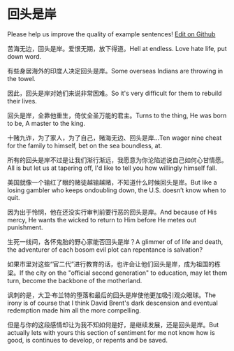 # 回头是岸

Please help us improve the quality of example sentences! [Edit on Github](https://github.com/jiyushe/jiyu-example-sentence-source/blob/main/chinese/huitoushian.md)

<p><span class="chinese">苦海无边，回头是岸。爱恨无期，放下得道。</span><span class="english">Hell at endless. Love hate life, put down word.</span></p>

<p><span class="chinese">有些身居海外的印度人决定回头是岸。</span><span class="english">Some overseas Indians are throwing in the towel.</span></p>

<p><span class="chinese">因此，回头是岸对她们来说非常困难。</span><span class="english">So it's very difficult for them to rebuild their lives.</span></p>

<p><span class="chinese">回头是岸，全靠他重生，倚仗全圣万能的君主。</span><span class="english">Turns to the thing, He was born to be, A master to the king.</span></p>

<p><span class="chinese">十赌九诈，为了家人，为了自己，赌海无边、回头是岸…</span><span class="english">Ten wager nine cheat for the family to himself, bet on the sea boundless, at.</span></p>

<p><span class="chinese">所有的回头是岸不过是让我们渐行渐远，我愿意为你沦陷述说自己如何心甘情愿。</span><span class="english">All is but let us at tapering off, I'd like to tell you how willingly himself fall.</span></p>

<p><span class="chinese">美国就像一个输红了眼的赌徒越输越赌，不知道什么时候回头是岸。</span><span class="english">But like a losing gambler who keeps ondoubling down, the U.S. doesn’t know when to quit.</span></p>

<p><span class="chinese">因为出于怜悯，他在还没实行审判前要行恶的回头是岸。</span><span class="english">And because of His mercy, He wants the wicked to return to Him before He metes out punishment.</span></p>

<p><span class="chinese">生死一线间，各怀鬼胎的野心家能否回头是岸？</span><span class="english">A glimmer of of life and death, the adventurer of each bosom evil plot can repentance is salvation?</span></p>

<p><span class="chinese">如果市里对这些“官二代”进行教育的话，也许会让他们回头是岸，成为祖国的栋梁。</span><span class="english">If the city on the "official second generation" to education, may let them turn, become the backbone of the motherland.</span></p>

<p><span class="chinese">讽刺的是，大卫·布兰特的堕落和最后的回头是岸使他更加吸引观众眼球。</span><span class="english">The irony is of course that I think David Brent's dark descension and eventual redemption made him all the more compelling.</span></p>

<p><span class="chinese">但是与你的这段感情却让为我不知如何是好，是继续发展，还是回头是岸。</span><span class="english">But actually lets with yours this section of sentiment for me not know how is good, is continues to develop, or repents and be saved.</span></p>


